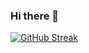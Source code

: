 ### Hi there 👋

[![GitHub Streak](http://github-readme-streak-stats.herokuapp.com?user=solovevayaroslavna)](https://git.io/streak-stats)

<!--
**solovevayaroslavna/solovevayaroslavna** is a ✨ _special_ ✨ repository because its `README.md` (this file) appears on your GitHub profile.

Here are some ideas to get you started:

- 🔭 I’m currently working on ...
- 🌱 I’m currently learning ...
- 👯 I’m looking to collaborate on ...
- 🤔 I’m looking for help with ...
- 💬 Ask me about ...
- 📫 How to reach me: ...
- 😄 Pronouns: ...
- ⚡ Fun fact: ...
-->
